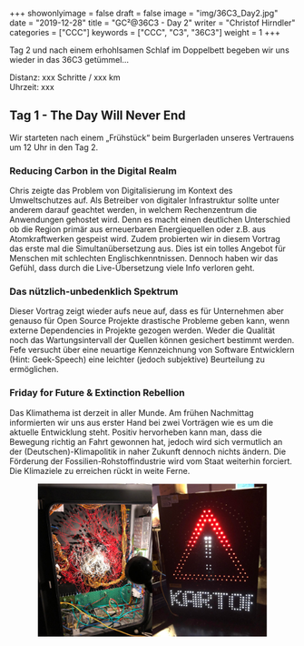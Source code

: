 +++
showonlyimage = false
draft = false
image = "img/36C3_Day2.jpg" 
date = "2019-12-28"
title = "GC²@36C3 - Day 2"
writer = "Christof Hirndler"
categories = ["CCC"]
keywords = ["CCC", "C3", "36C3"]
weight = 1
+++
<!-- title-img should have a width of 100px -->

Tag 2 und nach einem erhohlsamen Schlaf im Doppelbett begeben wir uns wieder 
in das 36C3 getümmel...

Distanz: xxx Schritte / xxx km<br>
Uhrzeit: xxx

<!--more-->

## Tag 1 - The Day Will Never End ##
Wir starteten nach einem „Frühstück“ beim Burgerladen unseres Vertrauens um 12
Uhr in den Tag 2. 

### Reducing Carbon in the Digital Realm

Chris zeigte das Problem von Digitalisierung im Kontext des Umweltschutzes auf.
Als Betreiber von digitaler Infrastruktur sollte unter anderem darauf geachtet
werden, in welchem Rechenzentrum die Anwendungen gehostet wird. Denn es macht
einen deutlichen Unterschied ob die Region primär aus erneuerbaren
Energiequellen oder z.B. aus Atomkraftwerken gespeist wird. Zudem probierten
wir in diesem Vortrag das erste mal die Simultanübersetzung aus. Dies ist ein
tolles Angebot für Menschen mit schlechten Englischkenntnissen. Dennoch haben
wir das Gefühl, dass durch die Live-Übersetzung viele Info verloren geht.

### Das nützlich-unbedenklich Spektrum

Dieser Vortrag zeigt wieder aufs neue auf, dass es für Unternehmen aber genauso
für Open Source Projekte drastische Probleme geben kann, wenn externe
Dependencies in Projekte gezogen werden. Weder die Qualität noch das
Wartungsintervall der Quellen können gesichert bestimmt werden. Fefe versucht
über eine neuartige Kennzeichnung von Software Entwicklern (Hint: Geek-Speech)
eine leichter (jedoch subjektive) Beurteilung zu ermöglichen.

### Friday for Future & Extinction Rebellion

Das Klimathema ist derzeit in aller Munde. Am frühen Nachmittag informierten wir
uns aus erster Hand bei zwei Vorträgen wie es um die aktuelle Entwicklung steht.
Positiv hervorheben kann man, dass die Bewegung richtig an Fahrt gewonnen hat,
jedoch wird sich vermutlich an der (Deutschen)-Klimapolitik in naher Zukunft
dennoch nichts ändern. Die Förderung der Fossilien-Rohstoffindustrie wird vom 
Staat weiterhin forciert. Die Klimaziele zu erreichen rückt in weite Ferne.

<center>
<img src="../../img/36C3_Day2_detail.jpg" alt="Rocket" width="80%"></img>
</center>
